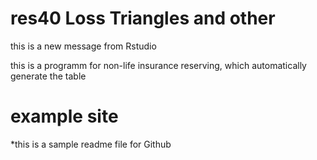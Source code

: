 # res40 Loss Triangles and other
this is a new message from Rstudio

this is a programm for non-life insurance reserving, which automatically generate the table

# example site 

*this is a sample readme file for Github 
